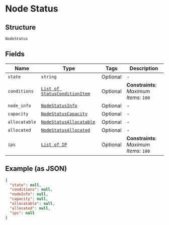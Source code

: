 
# Node Status

## Structure

`NodeStatus`

## Fields

| Name | Type | Tags | Description |
|  --- | --- | --- | --- |
| `state` | `string` | Optional | - |
| `conditions` | [`List of StatusConditionItem`](../../doc/models/status-condition-item.md) | Optional | **Constraints**: *Maximum Items*: `100` |
| `node_info` | [`NodeStatusInfo`](../../doc/models/node-status-info.md) | Optional | - |
| `capacity` | [`NodeStatusCapacity`](../../doc/models/node-status-capacity.md) | Optional | - |
| `allocatable` | [`NodeStatusAllocatable`](../../doc/models/node-status-allocatable.md) | Optional | - |
| `allocated` | [`NodeStatusAllocated`](../../doc/models/node-status-allocated.md) | Optional | - |
| `ips` | [`List of IP`](../../doc/models/ip.md) | Optional | **Constraints**: *Maximum Items*: `100` |

## Example (as JSON)

```json
{
  "state": null,
  "conditions": null,
  "nodeInfo": null,
  "capacity": null,
  "allocatable": null,
  "allocated": null,
  "ips": null
}
```

